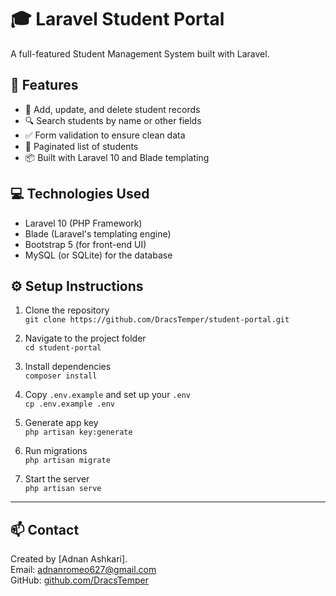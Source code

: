 # 🎓 Laravel Student Portal

A full-featured Student Management System built with Laravel.

## 🚀 Features

- 📝 Add, update, and delete student records
- 🔍 Search students by name or other fields
- ✅ Form validation to ensure clean data
- 📄 Paginated list of students
- 📦 Built with Laravel 10 and Blade templating

## 💻 Technologies Used

- Laravel 10 (PHP Framework)
- Blade (Laravel's templating engine)
- Bootstrap 5 (for front-end UI)
- MySQL (or SQLite) for the database

## ⚙️ Setup Instructions

1. Clone the repository  
   `git clone https://github.com/DracsTemper/student-portal.git`

2. Navigate to the project folder  
   `cd student-portal`

3. Install dependencies  
   `composer install`

4. Copy `.env.example` and set up your `.env`  
   `cp .env.example .env`

5. Generate app key  
   `php artisan key:generate`

6. Run migrations  
   `php artisan migrate`

7. Start the server  
   `php artisan serve`

---

## 📫 Contact

Created by [Adnan Ashkari].  
Email: adnanromeo627@gmail.com  
GitHub: [github.com/DracsTemper](https://github.com/DracsTemper)
